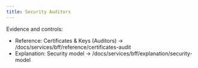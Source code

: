 ```yaml
---
title: Security Auditors
---
```


Evidence and controls:

- Reference: Certificates & Keys (Auditors) → /docs/services/bff/reference/certificates-audit
- Explanation: Security model → /docs/services/bff/explanation/security-model

